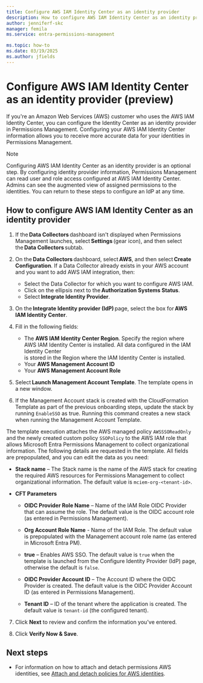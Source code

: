 ```yaml
---
title: Configure AWS IAM Identity Center as an identity provider
description: How to configure AWS IAM Identity Center as an identity provider.
author: jenniferf-skc
manager: femila
ms.service: entra-permissions-management

ms.topic: how-to
ms.date: 03/19/2025
ms.author: jfields
---
```


# Configure AWS IAM Identity Center as an identity provider (preview)

If you're an Amazon Web Services (AWS) customer who uses the AWS IAM Identity Center, you can configure the Identity Center as an identity provider in Permissions Management. Configuring your AWS IAM Identity Center information allows you to receive more accurate data for your identities in Permissions Management.

> [!NOTE]
> Configuring AWS IAM Identity Center as an identity provider is an optional step. By configuring identity provider information, Permissions Management can read user and role access configured at AWS IAM Identity Center. Admins can see the augmented view of assigned permissions to the identities. You can return to these steps to configure an IdP at any time.

## How to configure AWS IAM Identity Center as an identity provider

1. If the **Data Collectors** dashboard isn't displayed when Permissions Management launches, select **Settings** (gear icon), and then select the **Data Collectors** subtab. 


2. On the **Data Collectors** dashboard, select **AWS**, and then select **Create Configuration**. If a Data Collector already exists in your AWS account and you want to add AWS IAM integration, then: 
    - Select the Data Collector for which you want to configure AWS IAM. 
    - Click on the ellipsis next to the **Authorization Systems Status**. 
    - Select **Integrate Identity Provider**. 

3. On the **Integrate Identity provider (IdP)** page, select the box for **AWS IAM Identity Center**. 

4. Fill in the following fields:
    - The **AWS IAM Identity Center Region**. Specify the region where AWS IAM Identity Center is installed. All data configured in the IAM Identity Center  
    is stored in the Region where the IAM Identity Center is installed.   
    - Your **AWS Management Account ID**
    - Your **AWS Management Account Role**

5. Select **Launch Management Account Template**. The template opens in a new window. 
6. If the Management Account stack is created with the CloudFormation Template as part of the previous onboarding steps, update the stack by running ``EnableSSO`` as true. Running this command creates a new stack when running the Management Account Template. 

The template execution attaches the AWS managed policy  ``AWSSSOReadOnly`` and the newly created custom policy ``SSOPolicy`` to the AWS IAM role that allows Microsoft Entra Permissions Management to collect organizational information. The following details are requested in the template. All fields are prepopulated, and you can edit the data as you need: 
- **Stack name** – The Stack name is the name of the AWS stack for creating the required AWS resources for Permissions Management to collect organizational information. The default value is ``mciem-org-<tenant-id>``. 

- **CFT Parameters**
    - **OIDC Provider Role Name** – Name of the IAM Role OIDC Provider that can assume the role. The default value is the OIDC account role (as entered in Permissions Management).

    - **Org Account Role Name** - Name of the IAM Role. The default value is prepopulated with the Management account role name (as entered in Microsoft Entra PM).

    - **true** – Enables AWS SSO. The default value is ``true`` when the template is launched from the Configure Identity Provider (IdP) page, otherwise the default is ``false``. 

    - **OIDC Provider Account ID** – The Account ID where the OIDC Provider is created. The default value is the OIDC Provider Account ID (as entered in Permissions Management). 

    - **Tenant ID** – ID of the tenant where the application is created. The default value is ``tenant-id`` (the configured tenant). 
7. Click **Next** to review and confirm the information you've entered.

8. Click **Verify Now & Save**.


## Next steps

- For information on how to attach and detach permissions AWS identities, see [Attach and detach policies for AWS identities](how-to-attach-detach-permissions.md).
